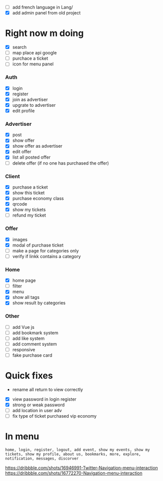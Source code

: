 - [ ] add french language in Lang/
- [x] add admin panel from old project 

# Right now m doing
- [x] search
- [ ] map place api google
- [ ] purchace a ticket
- [ ] icon for menu panel

### Auth
- [x] login
- [x] register
- [x] join as advertiser
- [x] upgrate to advertiser
- [x] edit profile

### Advertiser
- [x] post
- [x] show offer
- [x] show offer as advertiser
- [x] edit offer
- [x] list all posted offer
- [ ] delete offer (if no one has purchased the offer)

### Client
- [x] purchase a ticket
- [x] show this ticket
- [x] purchase economy class 
- [x] qrcode
- [x] show my tickets
- [ ] refund my ticket

### Offer
- [x] images
- [x] modal of purchase ticket
- [ ] make a page for categories only
- [ ] verify if linkk contains a category

### Home
- [x] home page
- [ ] filter
- [x] menu
- [x] show all tags
- [x] show result by categories

### Other
- [ ] add Vue js
- [ ] add bookmark system
- [ ] add like system
- [ ] add comment system
- [ ] responsive
- [ ] fake purchase card

# Quick fixes
- rename all return to view correctly
- [x] view password in login register
- [x] strong or weak password
- [ ] add location in user adv
- [ ] fix type of ticket purchased vip economy

# In menu
    home, login, register, logout, add event, show my events, show my tickets, show my profile, about us, bookmarks, more, explore, notification, messages, discorver
https://dribbble.com/shots/16946991-Twitter-Navigation-menu-interaction
https://dribbble.com/shots/16772270-Navigation-menu-interaction